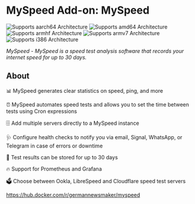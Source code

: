# MySpeed Add-on: MySpeed

![Supports aarch64 Architecture][aarch64-shield]
![Supports amd64 Architecture][amd64-shield]
![Supports armhf Architecture][armhf-shield]
![Supports armv7 Architecture][armv7-shield]
![Supports i386 Architecture][i386-shield]

_MySpeed - MySpeed is a speed test analysis software that records your internet speed for up to 30 days._

## About

📊 MySpeed generates clear statistics on speed, ping, and more

⏰ MySpeed automates speed tests and allows you to set the time between tests using Cron expressions

🗄️ Add multiple servers directly to a MySpeed instance

🩺 Configure health checks to notify you via email, Signal, WhatsApp, or Telegram in case of errors or downtime

📆 Test results can be stored for up to 30 days

🔥 Support for Prometheus and Grafana

🗳️ Choose between Ookla, LibreSpeed and Cloudflare speed test servers

https://hub.docker.com/r/germannewsmaker/myspeed

[aarch64-shield]: https://img.shields.io/badge/aarch64-no-red.svg
[amd64-shield]: https://img.shields.io/badge/amd64-yes-green.svg
[armhf-shield]: https://img.shields.io/badge/armhf-no-red.svg
[armv7-shield]: https://img.shields.io/badge/armv7-yes-green.svg
[i386-shield]: https://img.shields.io/badge/i386-no-red.svg

